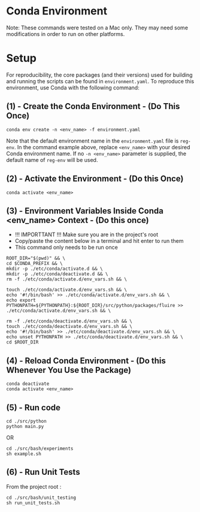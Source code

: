 # Conda Environment
Note: These commands were tested on a Mac only. They may need some modifications in order to run on other platforms.


# Setup

For reproducibility, the core packages (and their versions) used for building and running
the scripts can be found in `environment.yaml`. To reproduce this environment, use
Conda with the following command:


## (1) - Create the Conda Environment - (Do This Once)
~~~
conda env create -n <env_name> -f environment.yaml
~~~
Note that the default environment name in the `environment.yaml` file is `reg-env`.
In the command example above, replace `<env_name>` with your desired Conda environment name.
If no `-n <env_name>` parameter is supplied, the default name of `reg-env` will be used.


## (2) -  Activate the Environment  - (Do this Once)
~~~
conda activate <env_name>
~~~


## (3) - Environment Variables Inside Conda <env_name> Context  - (Do this once)

- !!! IMPORTTANT !!! Make sure you are in the project's root
- Copy/paste the content below in a terminal and hit enter to run them
- This command only needs to be run once


~~~
ROOT_DIR="$(pwd)" && \
cd $CONDA_PREFIX && \
mkdir -p ./etc/conda/activate.d && \
mkdir -p ./etc/conda/deactivate.d && \
rm -f ./etc/conda/activate.d/env_vars.sh && \

touch ./etc/conda/activate.d/env_vars.sh && \
echo '#!/bin/bash' >> ./etc/conda/activate.d/env_vars.sh && \
echo export PYTHONPATH=${PYTHONPATH}:${ROOT_DIR}/src/python/packages/fluire >> ./etc/conda/activate.d/env_vars.sh && \

rm -f ./etc/conda/deactivate.d/env_vars.sh && \
touch ./etc/conda/deactivate.d/env_vars.sh && \
echo '#!/bin/bash' >> ./etc/conda/deactivate.d/env_vars.sh && \
echo unset PYTHONPATH >> ./etc/conda/deactivate.d/env_vars.sh && \
cd $ROOT_DIR
~~~

## (4) - Reload Conda Environment  - (Do this Whenever You Use the Package)
~~~
conda deactivate
conda activate <env_name>
~~~


## (5) - Run code
~~~
cd ./src/python
python main.py
~~~

OR

~~~
cd ./src/bash/experiments
sh example.sh
~~~


## (6) - Run Unit Tests

From the project root :
~~~
cd ./src/bash/unit_testing
sh run_unit_tests.sh
~~~
